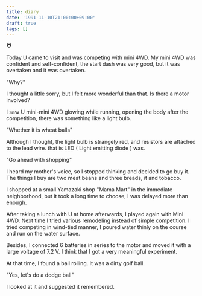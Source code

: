 ```yaml
---
title: diary
date: '1991-11-10T21:00:00+09:00'
draft: true
tags: []
---
```


**♡**

Today U came to visit and was competing with mini 4WD. My mini 4WD was confident and self-confident, the start dash was very good, but it was overtaken and it was overtaken.

"Why?"

I thought a little sorry, but I felt more wonderful than that. Is there a motor involved?

I saw U mini-mini 4WD glowing while running, opening the body after the competition, there was something like a light bulb.

"Whether it is wheat balls"

Although I thought, the light bulb is strangely red, and resistors are attached to the lead wire. that is LED ( Light emitting diode ) was.

"Go ahead with shopping"

I heard my mother's voice, so I stopped thinking and decided to go buy it. The things I buy are two meat beans and three breads, it and tobacco.

I shopped at a small Yamazaki shop "Mama Mart" in the immediate neighborhood, but it took a long time to choose, I was delayed more than enough.

After taking a lunch with U at home afterwards, I played again with Mini 4WD. Next time I tried various remodeling instead of simple competition. I tried competing in wind-tied manner, I poured water thinly on the course and run on the water surface.

Besides, I connected 6 batteries in series to the motor and moved it with a large voltage of 7.2 V. I think that I got a very meaningful experiment.

At that time, I found a ball rolling. It was a dirty golf ball.

"Yes, let's do a dodge ball"

I looked at it and suggested it remembered.

